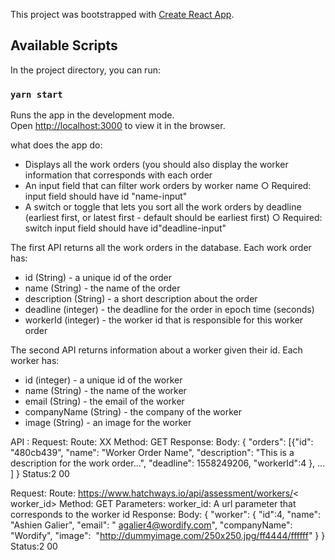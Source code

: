 This project was bootstrapped with [Create React App](https://github.com/facebook/create-react-app).

## Available Scripts

In the project directory, you can run:

### `yarn start`

Runs the app in the development mode.<br />
Open [http://localhost:3000](http://localhost:3000) to view it in the browser.

what does the app do:
* Displays all the work orders (you should also display the worker information that
corresponds with each order
* An input field that can filter work orders by worker name
  ○ Required: input field should have id ​"name-input"
* A switch or toggle that lets you sort all the work orders by deadline (earliest first,
or latest first - default should be earliest first)
  ○ Required: switch input field should have id ​"deadline-input"


The first API returns all the work orders in the database. Each work order has:
* id (String) - a unique id of the order
* name (String) - the name of the order
* description (String) - a short description about the order
* deadline (integer) - the deadline for the order in epoch time (seconds)
* workerId (integer) - the worker id that is responsible for this worker order


The second API returns information about a worker given their id. Each worker has:
* id (integer) - a unique id of the worker
* name (String) - the name of the worker
* email (String) - the email of the worker
* companyName (String) - the company of the worker
* image (String) - an image for the worker

API :
Request:
Route: XX
Method: ​GET
Response: Body:
{
"orders"​: [{
​"id"​: ​"480cb439",​
"name"​: ​"Worker Order Name",​
"description"​: ​"This is a description for the work order...",​
 "deadline"​: ​1558249206,​
"workerId"​: ​4 }, ...
] }
Status:2​ 00


Request:
Route: ​https://www.hatchways.io/api/assessment/workers/<​ worker_id> Method: ​GET
Parameters:
​worker_id​: A url parameter that corresponds to the worker id
Response: Body:
{
"worker"​: {
​"id"​:4​,
"name"​: ​"Ashien Galier",​
"email"​: "​ agalier4@wordify.com"​,
"companyName"​: ​"Wordify"​,
"image": ​ ​"http://dummyimage.com/250x250.jpg/ff4444/ffffff"
} }
Status:2​ 00
